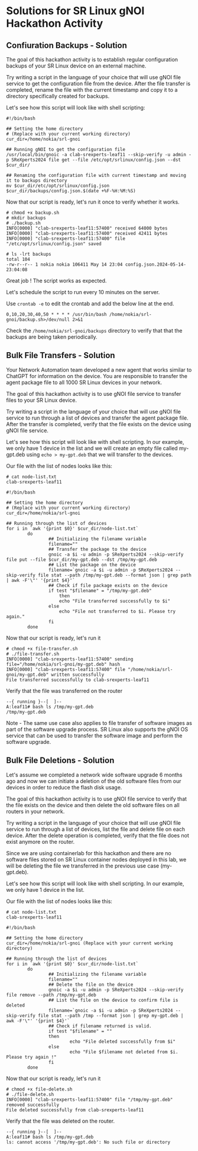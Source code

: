 # Solutions for SR Linux gNOI Hackathon Activity

## Confiuration Backups - Solution

The goal of this hackathon activity is to establish regular configuration backups of your SR Linux device on an external machine.

Try writing a script in the language of your choice that will use gNOI file service to get the configuration file from the device. After the file transfer is completed, rename the file with the current timestamp and copy it to a directory specifically created for backups.

Let's see how this script will look like with shell scripting:

```
#!/bin/bash

## Setting the home directory
# (Replace with your current working directory)
cur_dir=/home/nokia/srl-gnoi

## Running gNOI to get the configuration file
/usr/local/bin/gnoic -a clab-srexperts-leaf11 --skip-verify -u admin -p SReXperts2024 file get --file /etc/opt/srlinux/config.json --dst $cur_dir/

## Renaming the configuration file with current timestamp and moving it to backups directory
mv $cur_dir/etc/opt/srlinux/config.json $cur_dir/backups/config.json.$(date +%F-%H:%M:%S)

```

Now that our script is ready, let's run it once to verify whether it works.

```
# chmod +x backup.sh
# mkdir backups
# ./backup.sh
INFO[0000] "clab-srexperts-leaf11:57400" received 64000 bytes 
INFO[0000] "clab-srexperts-leaf11:57400" received 42411 bytes 
INFO[0000] "clab-srexperts-leaf11:57400" file "/etc/opt/srlinux/config.json" saved 
```

```
# ls -lrt backups
total 104
-rw-r--r-- 1 nokia nokia 106411 May 14 23:04 config.json.2024-05-14-23:04:08
```

Great job ! The script works as expected.

Let's schedule the script to run every 10 minutes on the server.

Use `crontab -e` to edit the crontab and add the below line at the end.

```
0,10,20,30,40,50 * * * * /usr/bin/bash /home/nokia/srl-gnoi/backup.sh>/dev/null 2>&1
```

Check the `/home/nokia/srl-gnoi/backups` directory to verify that that the backups are being taken periodically.

## Bulk File Transfers - Solution

Your Network Automation team developed a new agent that works similar to ChatGPT for information on the device. You are responsible to transfer the agent package file to all 1000 SR Linux devices in your network.

The goal of this hackathon activity is to use gNOI file service to transfer files to your SR Linux device.

Try writing a script in the language of your choice that will use gNOI file service to run through a list of devices and transfer the agent package file. After the transfer is completed, verify that the file exists on the device using gNOI file service.

Let's see how this script will look like with shell scripting. In our example, we only have 1 device in the list and we will create an empty file called my-gpt.deb using `echo > my-gpt.deb` that we will transfer to the devices.

Our file with the list of nodes looks like this:

```
# cat node-list.txt
clab-srexperts-leaf11
```

```
#!/bin/bash

## Setting the home directory
# (Replace with your current working directory)
cur_dir=/home/nokia/srl-gnoi

## Running through the list of devices
for i in `awk '{print $0}' $cur_dir/node-list.txt`
        do
                ## Initializing the filename variable
                filename=""
                ## Transfer the package to the device
                gnoic -a $i -u admin -p SReXperts2024 --skip-verify file put --file $cur_dir/my-gpt.deb --dst /tmp/my-gpt.deb
                ## List the package on the device
                filename=`gnoic -a $i -u admin -p SReXperts2024 --skip-verify file stat --path /tmp/my-gpt.deb --format json | grep path | awk -F'\"' '{print $4}'`
                ## Check if file package exists on the device
				if test "$filename" = "/tmp/my-gpt.deb"
					then
					echo "File transferred successfully to $i"
				else
					echo "File not transferred to $i. Please try again."
				fi
        done
```

Now that our script is ready, let's run it

```
# chmod +x file-transfer.sh
# ./file-transfer.sh
INFO[0000] "clab-srexperts-leaf11:57400" sending file="/home/nokia/srl-gnoi/my-gpt.deb" hash 
INFO[0000] "clab-srexperts-leaf11:57400" file "/home/nokia/srl-gnoi/my-gpt.deb" written successfully 
File transferred successfully to clab-srexperts-leaf11
```

Verify that the file was transferred on the router

```
--{ running }--[  ]--
A:leaf11# bash ls /tmp/my-gpt.deb
/tmp/my-gpt.deb
```

Note - The same use case also applies to file transfer of software images as part of the software upgrade process. SR Linux also supports the gNOI OS service that can be used to transfer the software image and perform the software upgrade.


## Bulk File Deletions - Solution

Let's assume we completed a network wide software upgrade 6 months ago and now we can initiate a deletion of the old software files from our devices in order to reduce the flash disk usage.

The goal of this hackathon activity is to use gNOI file service to verify that the file exists on the device and then delete the old software files on all routers in your network.

Try writing a script in the language of your choice that will use gNOI file service to run through a list of devices, list the file and delete file on each device. After the delete operation is completed, verify that the file does not exist anymore on the router.

Since we are using containerlab for this hackathon and there are no software files stored on SR Linux container nodes deployed in this lab, we will be deleting the file we transferred in the previous use case (my-gpt.deb).

Let's see how this script will look like with shell scripting. In our example, we only have 1 device in the list.

Our file with the list of nodes looks like this:

```
# cat node-list.txt
clab-srexperts-leaf11
```

```
#!/bin/bash

## Setting the home directory
cur_dir=/home/nokia/srl-gnoi (Replace with your current working directory)

## Running through the list of devices
for i in `awk '{print $0}' $cur_dir/node-list.txt`
        do
                ## Initializing the filename variable
				filename=""
				## Delete the file on the device
				gnoic -a $i -u admin -p SReXperts2024 --skip-verify file remove --path /tmp/my-gpt.deb
                ## List the file on the device to confirm file is deleted
				filename=`gnoic -a $i -u admin -p SReXperts2024 --skip-verify file stat --path /tmp --format json | grep my-gpt.deb | awk -F'\"' '{print $4}'`
                ## Check if filename returned is valid.
				if test "$filename" = ""
                then
                        echo "File deleted successfully from $i"
                else
                        echo "File $filename not deleted from $i. Please try again !"
                fi
        done
```

Now that our script is ready, let's run it

```
# chmod +x file-delete.sh
# ./file-delete.sh
INFO[0000] "clab-srexperts-leaf11:57400" file "/tmp/my-gpt.deb" removed successfully 
File deleted successfully from clab-srexperts-leaf11
```
Verify that the file was deleted on the router.

```
--{ running }--[  ]--
A:leaf11# bash ls /tmp/my-gpt.deb
ls: cannot access '/tmp/my-gpt.deb': No such file or directory
```
